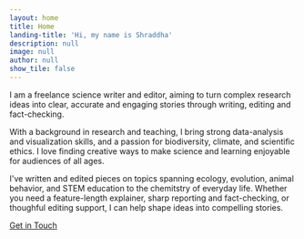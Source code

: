 ```yaml
---
layout: home
title: Home
landing-title: 'Hi, my name is Shraddha'
description: null
image: null
author: null
show_tile: false
---
```


I am a freelance science writer and editor, aiming to turn complex research ideas into clear, accurate and engaging stories through writing, editing and fact-checking. 

With a background in research and teaching, I bring strong data-analysis and visualization skills, and a passion for biodiversity, climate, and scientific ethics. I love finding creative ways to make science and learning enjoyable for audiences of all ages.

I've written and edited pieces on topics spanning ecology, evolution, animal behavior, and STEM education to the chemitstry of everyday life. Whether you need a feature-length explainer, sharp reporting and fact-checking, or thoughful editing support, I can help shape ideas into compelling stories.

<a href="#contact" class="button next scrolly">Get in Touch</a>